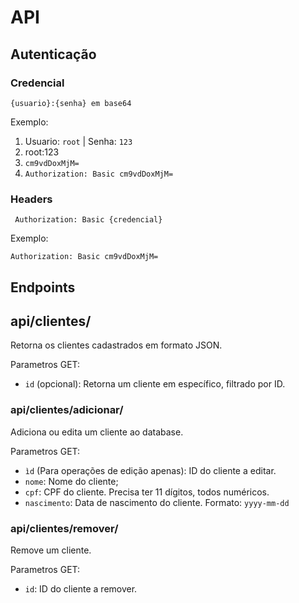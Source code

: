 # API

## Autenticação

### Credencial
    {usuario}:{senha} em base64
    
Exemplo:
 1. Usuario: ``root`` | Senha: ``123``
 2. root:123
 3. ``cm9vdDoxMjM=``
 4. ``Authorization: Basic cm9vdDoxMjM=``

### Headers
     Authorization: Basic {credencial}
     
Exemplo:
    
    Authorization: Basic cm9vdDoxMjM=
    
## Endpoints


## api/clientes/
Retorna os clientes cadastrados em formato JSON.

Parametros GET:
  * `id` (opcional): Retorna um cliente em específico, filtrado por ID.

### api/clientes/adicionar/
Adiciona ou edita um cliente ao database.

Parametros GET:
 
 * ``ìd`` (Para operações de edição apenas): ID do cliente a editar.
 * ``nome``: Nome do cliente;
 * ``cpf``: CPF do cliente. Precisa ter 11 dígitos, todos numéricos.
 * ``nascimento``: Data de nascimento do cliente. Formato: ``yyyy-mm-dd``

### api/clientes/remover/
Remove um cliente.

Parametros GET:
  * ``id``: ID do cliente a remover.